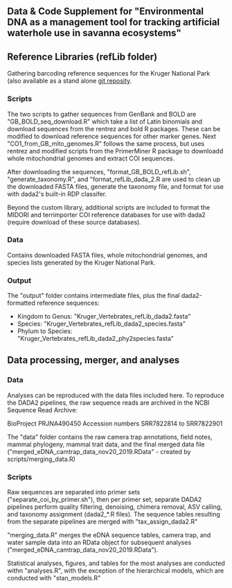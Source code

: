 ## Data & Code Supplement for "Environmental DNA as a management tool for tracking artificial waterhole use in savanna ecosystems"


## Reference Libraries (refLib folder)

Gathering barcoding reference sequences for the Kruger National Park (also available as a stand alone [git reposity](https://github.com/maxfarrell/KNP_refLib).

### Scripts

The two scripts to gather sequences from GenBank and BOLD are "GB_BOLD_seq_download.R" which take a list of Latin binomials and download sequences from the rentrez and bold R packages. These can be modified to download reference sequences for other marker genes. Next "CO1_from_GB_mito_genomes.R" follows the same process, but uses rentrez and modified scripts from the PrimerMiner R package to downloadd whole mitochondrial genomes and extract COI sequences.

After downloading the sequences, "format_GB_BOLD_refLib.sh", "generate_taxonomy.R", and "format_refLib_dada_2.R are used to clean up the downloaded FASTA files, generate the taxonomy file, and format for use with dada2's built-in RDP classifer.

Beyond the custom library, additional scripts are included to format the MIDORI and terrimporter COI reference databases for use with dada2 (require download of these source databases).


### Data

Contains downloaded FASTA files, whole mitochondrial genomes, and species lists generated by the Kruger National Park.

### Output

The "output" folder contains intermediate files, plus the final dada2-formatted reference sequences:

- Kingdom to Genus: "Kruger_Vertebrates_refLib_dada2.fasta"
- Species: "Kruger_Vertebrates_refLib_dada2_species.fasta"
- Phylum to Species: "Kruger_Vertebrates_refLib_dada2_phy2species.fasta"


## Data processing, merger, and analyses

### Data

Analyses can be reproduced with the data files included here. To reproduce the DADA2 pipelines, the raw sequence reads are archived in the NCBI Sequence Read Archive:

BioProject PRJNA490450
Accession numbers SRR7822814 to SRR7822901

The "data" folder contains the raw camera trap annotations, field notes, mammal phylogeny, mammal trait data, and the final merged data file ("merged_eDNA_camtrap_data_nov20_2019.RData" - created by scripts/merging_data.R)


### Scripts 

Raw sequences are separated into primer sets ("separate_coi_by_primer.sh"), then per primer set, separate DADA2 pipelines perform quality filtering, denoising, chimera removal, ASV calling, and taxonomy assignment (dada2_*.R files). The sequence tables resulting from the separate pipelines are merged with "tax_assign_dada2.R"


"merging_data.R" merges the eDNA sequence tables, camera trap, and water sample data into an RData object for subsequent analyses ("merged_eDNA_camtrap_data_nov20_2019.RData").

Statistical analyses, figures, and tables for the most analyses are conducted withn "analyses.R", with the exception of the hierarchical models, which are conducted with "stan_models.R"


